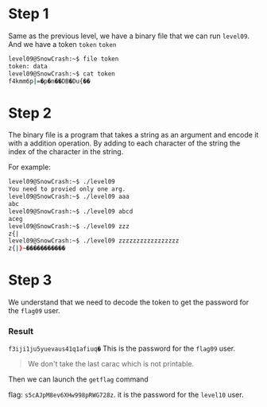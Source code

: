 # Step 1
Same as the previous level, we have a binary file that we can run `level09`. And we have a token `token`
`token`

```bash
level09@SnowCrash:~$ file token 
token: data
level09@SnowCrash:~$ cat token 
f4kmm6p|=�p�n��DB�Du{��
```

# Step 2
The binary file is a program that takes a string as an argument and encode it with a addition operation. By adding to each character of the string the index of the character in the string.

For example:

```bash
level09@SnowCrash:~$ ./level09 
You need to provied only one arg.
level09@SnowCrash:~$ ./level09 aaa
abc
level09@SnowCrash:~$ ./level09 abcd
aceg
level09@SnowCrash:~$ ./level09 zzz
z{|
level09@SnowCrash:~$ ./level09 zzzzzzzzzzzzzzzzz
z{|}~�����������
```


# Step 3
We understand that we need to decode the token to get the password for the 
`flag09` user.

### Result

`f3iji1ju5yuevaus41q1afiuq�`
This is the password for the `flag09` user.

> We don't take the last carac which is not printable.

Then we can launch the `getflag` command

flag: `s5cAJpM8ev6XHw998pRWG728z`. it is the password for the `level10` user.
